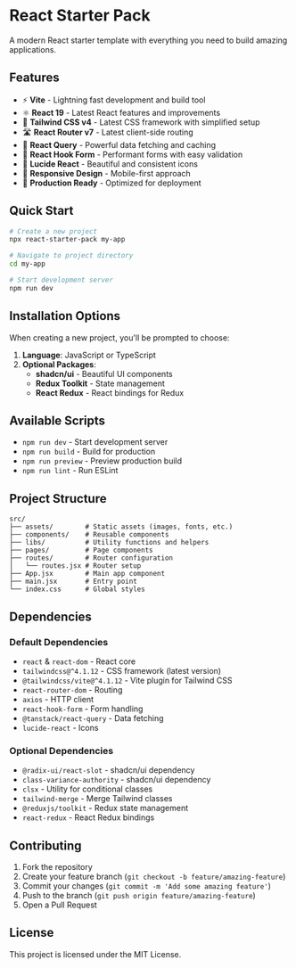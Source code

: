 # React Starter Pack

A modern React starter template with everything you need to build amazing applications.

## Features

- ⚡ **Vite** - Lightning fast development and build tool
- ⚛️ **React 19** - Latest React features and improvements
- 🎨 **Tailwind CSS v4** - Latest CSS framework with simplified setup
- 🛣️ **React Router v7** - Latest client-side routing
- 🔄 **React Query** - Powerful data fetching and caching
- 📝 **React Hook Form** - Performant forms with easy validation
- 🎯 **Lucide React** - Beautiful and consistent icons
- 📱 **Responsive Design** - Mobile-first approach
- 🚀 **Production Ready** - Optimized for deployment

## Quick Start

```bash
# Create a new project
npx react-starter-pack my-app

# Navigate to project directory
cd my-app

# Start development server
npm run dev
```

## Installation Options

When creating a new project, you'll be prompted to choose:

1. **Language**: JavaScript or TypeScript
2. **Optional Packages**:
   - **shadcn/ui** - Beautiful UI components
   - **Redux Toolkit** - State management
   - **React Redux** - React bindings for Redux

## Available Scripts

- `npm run dev` - Start development server
- `npm run build` - Build for production
- `npm run preview` - Preview production build
- `npm run lint` - Run ESLint

## Project Structure

```
src/
├── assets/        # Static assets (images, fonts, etc.)
├── components/    # Reusable components
├── libs/          # Utility functions and helpers
├── pages/         # Page components
├── routes/        # Router configuration
│   └── routes.jsx # Router setup
├── App.jsx        # Main app component
├── main.jsx       # Entry point
└── index.css      # Global styles
```

## Dependencies

### Default Dependencies

- `react` & `react-dom` - React core
- `tailwindcss@^4.1.12` - CSS framework (latest version)
- `@tailwindcss/vite@^4.1.12` - Vite plugin for Tailwind CSS
- `react-router-dom` - Routing
- `axios` - HTTP client
- `react-hook-form` - Form handling
- `@tanstack/react-query` - Data fetching
- `lucide-react` - Icons

### Optional Dependencies

- `@radix-ui/react-slot` - shadcn/ui dependency
- `class-variance-authority` - shadcn/ui dependency
- `clsx` - Utility for conditional classes
- `tailwind-merge` - Merge Tailwind classes
- `@reduxjs/toolkit` - Redux state management
- `react-redux` - React Redux bindings

## Contributing

1. Fork the repository
2. Create your feature branch (`git checkout -b feature/amazing-feature`)
3. Commit your changes (`git commit -m 'Add some amazing feature'`)
4. Push to the branch (`git push origin feature/amazing-feature`)
5. Open a Pull Request

## License

This project is licensed under the MIT License.
